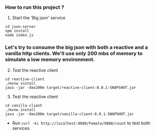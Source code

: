 ### How to run this project ?

1. Start the 'Big json' service

```
cd json-server
npm install
node index.js
```

### Let's try to consume the big json with both a reactive and a vanilla http clients. We'll use only 200 mbs of memory to simulate a low memory environment.


2. Test the reactive client

```
cd reactive-client
./mvnw install
java -jar -Xmx200m target/reactive-client-0.0.1-SNAPSHOT.jar 
```


3. Test the reactive client

```
cd vanilla-client
./mvnw install
java -jar -Xmx200m target/vanilla-client-0.0.1-SNAPSHOT.jar 
```

- Run `curl -ki http://localhost:8080/Female/9000/count` to test both services.


